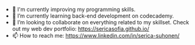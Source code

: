 
- 🔭 I'm currently improving my programming skills. 
- 🌱 I’m currently learning back-end development on codecademy.
- 👯 I’m looking to collaborate on everything related to my skillset. Check out my web dev portfolio: https://sericasofia.github.io/
- 📫 How to reach me: https://www.linkedin.com/in/serica-suhonen/
